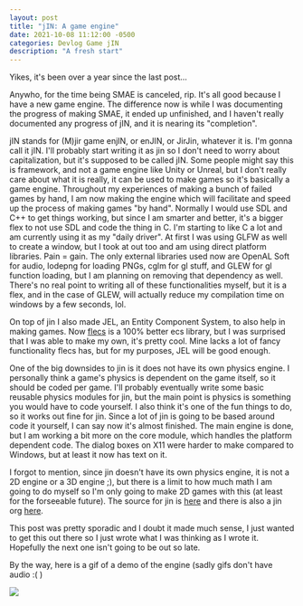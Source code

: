 ```yaml
---
layout: post
title: "jIN: A game engine"
date: 2021-10-08 11:12:00 -0500
categories: Devlog Game jIN
description: "A fresh start"
---
```


Yikes, it's been over a year since the last post...

Anywho, for the time being SMAE is canceled, rip. It's all good because I have a new game engine. The difference now is
while I was documenting the progress of making SMAE, it ended up unfinished, and I haven't really documented any progress
of jIN, and it is nearing its "completion".

jIN stands for (M)jir game enjIN, or enJIN, or JirJin, whatever it is. I'm gonna call it jIN. I'll probably start writing it as
jin so I don't need to worry about capitalization, but it's supposed to be called jIN. Some people might say this is framework,
and not a game engine like Unity or Unreal, but I don't really care about what it is really, it can be used to make games so
it's basically a game engine. Throughout my experiences of making a bunch of failed games by hand, I am now making the engine
which will facilitate and speed up the process of making games "by hand". Normally I would use SDL and C++ to get things working,
but since I am smarter and better, it's a bigger flex to not use SDL and code the thing in C. I'm starting to like C a lot and
am currently using it as my "daily driver". At first I was using GLFW as well to create a window, but I took at out too and am
using direct platform libraries. Pain = gain. The only external libraries used now are OpenAL Soft for audio, lodepng for loading
PNGs, cglm for gl stuff, and GLEW for gl function loading, but I am planning on removing that dependency as well. There's no real
point to writing all of these functionalities myself, but it is a flex, and in the case of GLEW, will actually reduce my compilation
time on windows by a few seconds, lol.

On top of jin I also made JEL, an Entity Component System, to also help in making games. Now
[flecs](https://github.com/SanderMertens/flecs) is a 100% better ecs library,
but I was surprised that I was able to make my own, it's pretty cool. Mine lacks a lot of fancy functionality flecs has, but for my
purposes, JEL will be good enough.

One of the big downsides to jin is it does not have its own physics engine. I personally think a game's physics is dependent on the
game itself, so it should be coded per game. I'll probably eventually write some basic reusable physics modules for jin, but
the main point is physics is something you would have to code yourself. I also think it's one of the fun things to do, so it works out
fine for jin. Since a lot of jin is going to be based around code it yourself, I can say now it's almost finished. The main engine
is done, but I am working a bit more on the core module, which handles the platform dependent code. The dialog boxes on X11 were
harder to make compared to Windows, but at least it now has text on it.

I forgot to mention, since jin doesn't have its own physics engine, it is not a 2D engine or a 3D engine ;), but there is a limit
to how much math I am going to do myself so I'm only going to make 2D games with this (at least for the forseeable future).
The source for jin is [here](https://github.com/MisterMjir/jin) and there is also a jin org [here](https://github.com/JirJIN).

This post was pretty sporadic and I doubt it made much sense, I just wanted to get this out there so I just wrote what I was thinking
as I wrote it. Hopefully the next one isn't going to be out so late.

By the way, here is a gif of a demo of the engine (sadly gifs don't have audio :( )

![](https://mistermjir.github.io/assets/images/jin/jin_demo.gif)
